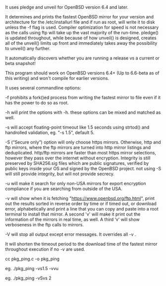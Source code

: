 It uses pledge and unveil for OpenBSD version 6.4 and later.

It determines and prints the fastest OpenBSD mirror for your version and architecture for the /etc/installurl file and if run 
as root, will write it to disk unless the -f flag is used.
Compiler optimization for speed is not necessary as the calls using ftp will take up the vast majority of the run-time. 
pledge() is updated throughout, while because of how unveil() is designed, creates all of the unveil() limits up front and
immediately takes away the possibility to unveil() any further.

It automatically discovers whether you are running a release vs a current or beta snapshot!
 
This program should work on OpenBSD versions 6.4+ (Up to 6.6-beta as of this writing) and won't compile for earlier versions.

It uses several commandline options:

-f prohibits a fork()ed process from writing the fastest mirror to file even if it has the power to do so as root.

-h will print the options with -h. these options can be mixed and matched as well.

-s will accept floating-point timeout like 1.5 seconds using strtod() and handrolled validation, eg. "-s 1.5", default 5.

-S (“Secure only”) option will only choose https mirrors. Otherwise, http and ftp mirrors, where the ftp mirrors are turned
into http mirror listings and deduplicated. http/ftp mirrors are faster than most https mirror selections, however they pass
over the internet without encryption. Integrity is still preserved by SHA256.sig files which are public signatures, verified 
by public keys inside your OS and signed by the OpenBSD project. not using -S will still provide integrity, but will not 
provide secrecy.

-u will make it search for only non-USA mirrors for export encryption compliance if you are searching from outside of the USA.

-v will show when it is fetching "https://www.openbsd.org/ftp.html", print out the results sorted in reverse order by time
or if timed out, or download error, alphabetically and print a line that you can copy and paste into a root terminal to
install that mirror.
A second 'v' will make it print out the information of the mirrors in real time, as well.
A third ‘v’ will show verboseness in the ftp calls to mirrors.

-V will stop all output except error messages. It overrides all -v .

It will shorten the timeout period to the download time of the fastest mirror throughout execution if no -v are used.

cc pkg_ping.c -o pkg_ping

eg. ./pkg_ping -vs1.5 -vvu

eg. ./pkg_ping -vSvs 2
